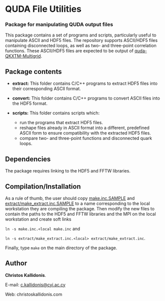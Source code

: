 # QUDA File Utilities

### Package for manipulating QUDA output files

This package contains a set of programs and scripts,
particularly useful to manipulate ASCII and HDF5 files.
The repository supports ASCII/HDF5 files containing disconnected
loops, as well as two- and three-point correlation functions.
These ASCII/HDF5 files are expected to be output of
[quda-QKXTM-Multigrid](https://github.com/ETMC-QUDA/quda-QKXTM-Multigrid).

## Package contents

* **extract:**
This folder contains C/C++ programs to extract HDF5 files
into their corresponding ASCII format.

* **convert:**
This folder contains C/C++ programs to convert ASCII files
into the HDF5 format.

* **scripts:**
This folder contains scripts which:
  * run the programs that extract HDF5 files.
  * reshape files already in ASCII format into a different,
    predefined ASCII form to ensure compatibility with the
    extracted HDF5 files.
  * compare two- and three-point functions and disconnected
   quark loops.

## Dependencies
The package requires linking to the HDF5 and FFTW libraries.

## Compilation/Installation
As a rule of thumb, the user should copy [make.inc.SAMPLE](make.inc.SAMPLE) and 
[extract/make_extract.inc.SAMPLE](./extract/make_extract.inc.SAMPLE) to
a name corresponding to the local workstation they are compiling the package.
Then modify the new files to contain the paths to the HDF5 and FFTW libraries
and the MPI on the local workstation and create soft links

`ln -s make.inc.<local make.inc` and

`ln -s extract/make_extract.inc.<local> extract/make_extract.inc`.

Finally, type `make` on the main directory of the package.

## Author
**Christos Kallidonis**.

E-mail: c.kallidonis@cyi.ac.cy

Web: christoskallidonis.com
